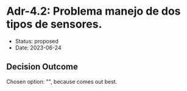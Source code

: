 # Adr-4.2: Problema manejo de dos tipos de sensores.

* Status: proposed
* Date: 2023-06-24

## Decision Outcome

Chosen option: "", because comes out best.
